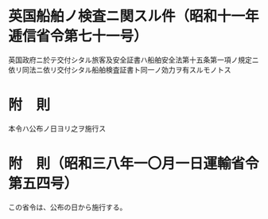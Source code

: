 # 英国船舶ノ検査ニ関スル件（昭和十一年逓信省令第七十一号）
英国政府ニ於テ交付シタル旅客及安全証書ハ船舶安全法第十五条第一項ノ規定ニ依リ同法ニ依リ交付シタル船舶検査証書ト同一ノ効力ヲ有スルモノトス
# 附　則
本令ハ公布ノ日ヨリ之ヲ施行ス
# 附　則（昭和三八年一〇月一日運輸省令第五四号）
この省令は、公布の日から施行する。
